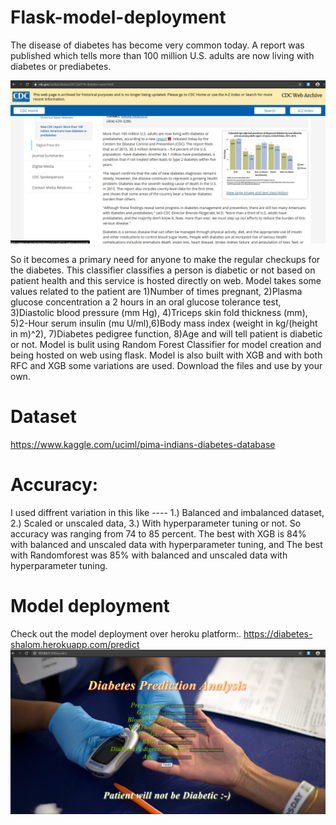 # Flask-model-deployment
The disease of diabetes has become very common today.
A report was published which tells more than 100 million U.S. adults are now living with diabetes or prediabetes.

![alt text](https://github.com/shalom217/Flask-model-deployment/blob/master/Screenshot_2.png)

So it becomes a primary need for anyone to make the regular checkups for the diabetes.
This classifier classifies a person is diabetic or not based on patient health and this service is hosted directly on web.
Model takes some values related to the patient are 1)Number of times pregnant, 2)Plasma glucose concentration a 2 hours in an oral glucose tolerance test, 3)Diastolic blood pressure (mm Hg), 4)Triceps skin fold thickness (mm), 5)2-Hour serum insulin (mu U/ml),6)Body mass index (weight in kg/(height in m)^2), 7)Diabetes pedigree function, 8)Age and will tell patient is diabetic or not.
Model is bulit using Random Forest Classifier for model creation and being hosted on web using flask.
Model is also built with XGB and with both RFC and XGB some variations are used.
Download the files and use by your own.
# Dataset
https://www.kaggle.com/uciml/pima-indians-diabetes-database

# Accuracy:
I used diffrent variation in this like ----
1.) Balanced and imbalanced dataset,
2.) Scaled or unscaled data,
3.) With hyperparameter tuning or not.
So accuracy was ranging from 74 to 85 percent.
The best with XGB is 84% with balanced and unscaled data with hyperparameter tuning, and
The best with Randomforest was 85% with balanced and unscaled data with hyperparameter tuning.
 

# Model deployment
Check out the model deployment over heroku platform:. https://diabetes-shalom.herokuapp.com/predict
![alt text](https://github.com/shalom217/Flask-model-deployment/blob/master/flask_api_dia.png)
